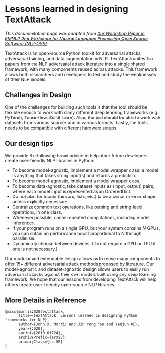 Lessons learned in designing TextAttack
=========================================


*This documentation page was adapted from [Our Workshop Paper in EMNLP 2nd Workshop for Natural Language Processing Open Source Software (NLP-OSS)](https://arxiv.org/abs/2010.01724).*


TextAttack is an open-source Python toolkit for adversarial attacks, adversarial training, and data augmentation in NLP. TextAttack unites 15+ papers from the NLP adversarial attack literature into a single shared framework, with many components reused across attacks. This framework allows both researchers and developers to test and study the weaknesses of their NLP models. 

## Challenges in Design


One of the challenges for building such tools is that the tool should be flexible enough to work with many different deep learning frameworks (e.g. PyTorch, Tensorflow, Scikit-learn). Also, the tool should be able to work with datasets from various sources and in various formats. Lastly, the tools needs to be compatible with different hardware setups. 


## Our design tips 

We provide the following broad advice to help other future developers create user-friendly NLP libraries in Python:
- To become model-agnostic, implement a model wrapper class: a model is anything that takes string input(s) and returns a prediction.
- To become model-agnostic, implement a model wrapper class.
- To become data-agnostic, take dataset inputs as (input, output) pairs, where each model input is represented as an OrderedDict.
- Do not plan for inputs (tensors, lists, etc.) to be a certain size or shape unless explicitly necessary.
- Centralize common text operations, like parsing and string-level operations, in one class.
- Whenever possible, cache repeated computations, including model inferences.
- If your program runs on a single GPU, but your system contains $N$ GPUs, you can obtain an performance boost proportional to N through parallelism.
- Dynamically choose between devices. (Do not require a GPU or TPU if one is not necessary.)


 Our modular and extendable design allows us to reuse many components to offer 15+ different adversarial attack methods proposed by literature. Our model-agnostic and dataset-agnostic design allows users to easily run adversarial attacks against their own models built using any deep learning framework. We hope that our lessons from developing TextAttack will help others create user-friendly open-source NLP libraries.





## More Details in Reference

```
@misc{morris2020textattack,
      title={TextAttack: Lessons learned in designing Python frameworks for NLP}, 
      author={John X. Morris and Jin Yong Yoo and Yanjun Qi},
      year={2020},
      eprint={2010.01724},
      archivePrefix={arXiv},
      primaryClass={cs.SE}
}
```

